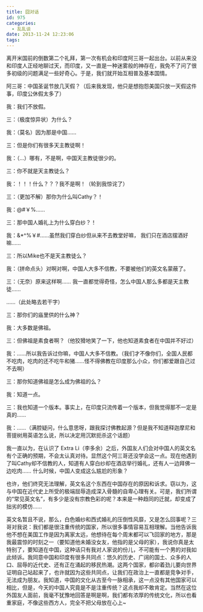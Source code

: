 ```yaml
---
title: 囧对话
id: 975
categories:
  - 乱乱谈
date: 2013-11-24 12:23:06
tags:
---
```


离开米国前的倒数第二个礼拜，第一次有机会和印度阿三哥一起出台。以前从来没和印度人正经地聊过天，而印度，又一直是一种迷雾般的神存在，我免不了问了很多初级的问题满足一些好奇心。于是，我们就开始互相普及基本国情。

阿三哥：中国圣诞节放几天假？（后来我发现，他只是想抱怨美国只放一天假这件事，印度公休假太多了）

我：我们不放假。

三：（极度惊异状）为什么？

我：（莫名）因为那是中国……

三：但是你们有很多天主教徒啊！

我：（...）哪有，不是啊，中国天主教徒很少的。

三：你不就是天主教徒么？

我：！！！什么？？？我不是啊！（轮到我惊诧了）

三：（更加不解）那你为什么叫Cathy？！

我：@#￥%……

三：那中国人婚礼上为什么穿白纱？！

我：&*^%￥#……虽然我们穿白纱但从来不去教堂好嘛， 我们只在酒店摆酒好嘛……

三：所以Mike也不是天主教徒么？

我：（拼命点头）对啊对啊，中国人大多不信教，不要被他们的英文名蒙蔽了。

三：（无奈）原来这样啊…… 我一直都觉得奇怪，怎么中国人那么多都是天主教徒……

……（此处略去若干字）

三：那你们的庙里供的什么神？

我：大多数是佛祖。

三：但佛祖是素食者啊？（他狡猾地笑了一下，他也知道素食者在中国并不好过）

我：……所以我告诉过你嘛，中国人大多不信教。（我们才不像你们，全国人民都不吃肉，吃肉的还不吃牛和猪……怪不得佛教在印度那么小众，你们都爱跟自己过不去啊）

三：那你知道佛祖是怎么成为佛祖的么？

我：知道一点。

三：我也知道一个版本。事实上，在印度只流传着一个版本，但我觉得那不一定是真的……

我：……（满腔疑问，什么意思呀，跟我探讨佛教起源？但是我不知道释迦摩尼和菩提树用英语怎么说，所以决定用沉默扼杀这个话题）

我一直以为，在认识了 Extra Li（李多余）之后，外国友人们会对中国人的英文名有个正确的预期，不会太认真对待。显然这个阿三哥还没学会这一点。现在他遇到了叫Cathy却不信教的人，知道有人穿白纱却在酒店举行婚礼，还有人一边拜佛一边吃肉…… 什么时候，中国人变成这么尴尬的形象？

也许，他们终究无法理解，英文名这个东西在中国存在的原因和诉求。窃以为，这与中国在近代史上所受的极端屈辱造成深入骨髓的自卑心理有关。可是，我们所谓的“常见英文名”，有多少是没有宗教色彩的呢？本来是一种趋同的迁就，却变成了拙劣的模仿……

英文名暂且不说，那么，白色婚纱和西式婚礼的压倒性风靡，又是怎么回事呢？三哥对我说：我们都是很注重传统的国家，所以很多事情容易互相理解。当他告诉我他不想在美国工作是因为离家太远，他想待在每个周末都可以飞回家的地方，那是我最震惊的时刻之一（要知道他未婚没女友，他指的是父母的家），我说你真是太特别了，要知道在中国，这种话只有我对人家说的份儿，不可能有一个男的对我如此倾诉。我同意中国和印度有很多共同点：悠久的历史、广阔的国土、众多的人口、屈辱的近代史、还有正在涌起的移民热潮。这两个国家，都卯着劲儿要向世界证明自己站起来了，也许就因为这些共同点，让我们在政治上一直都是竞争对手，无法成为朋友。我知道，中国的文化从古至今一脉相承，这一点没有其他国家可以相比，但是，今天的中国人究竟是不是注重传统？这点我却不敢肯定。当然在这位外国友人面前，我毫不犹豫地回答是啊是啊，我们都有浓厚的传统文化，所以也看重家庭，不像这些西方人，完全不把父母放在心上~

